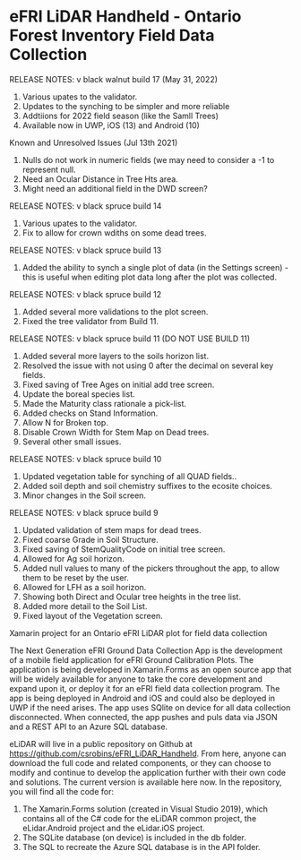 # eFRI LiDAR Handheld - Ontario Forest Inventory Field Data Collection 

RELEASE NOTES: v black walnut build 17 (May 31, 2022)

1. Various upates to the validator.
2. Updates to the synching to be simpler and more reliable
3. Addtiions for 2022 field season (like the Samll Trees)
4. Available now in UWP, iOS (13) and Android (10)

Known and Unresolved Issues (Jul 13th 2021)
1. Nulls do not work in numeric fields (we may need to consider a -1 to represent null.
2. Need an Ocular Distance in Tree Hts area.
3. Might need an additional field in the DWD screen?

RELEASE NOTES: v black spruce build 14

1. Various upates to the validator.
2. Fix to allow for crown wdiths on some dead trees.

RELEASE NOTES: v black spruce build 13

1. Added the ability to synch a single plot of data (in the Settings screen) - this is useful when editing plot data long after the plot was collected.

RELEASE NOTES: v black spruce build 12

1. Added several more validations to the plot screen.
2. Fixed the tree validator from Build 11.

RELEASE NOTES: v black spruce build 11 (DO NOT USE BUILD 11)

1. Added several more layers to the soils horizon list.
2. Resolved the issue with not using 0 after the decimal on several key fields.
3. Fixed saving of Tree Ages on initial add tree screen.
4. Update the boreal species list.
5. Made the Maturity class rationale a pick-list.
6. Added checks on Stand Information.
7. Allow N for Broken top.
8. Disable Crown Width for Stem Map on Dead trees.
9. Several other small issues.

RELEASE NOTES: v black spruce build 10

1. Updated vegetation table for synching of all QUAD fields..
2. Added soil depth and soil chemistry suffixes to the ecosite choices. 
3. Minor changes in the Soil screen.

RELEASE NOTES: v black spruce build 9

1. Updated validation of stem maps for dead trees.
2. Fixed coarse Grade in Soil Structure. 
3. Fixed saving of StemQualityCode on initial tree screen.
4. Allowed for Ag soil horizon.
5. Added null values to many of the pickers throughout the app, to allow them to be reset by the user.
6. Allowed for LFH as a soil horizon.
7. Showing both Direct and Ocular tree heights in the tree list.
8. Added more detail to the Soil List.
9. Fixed layout of the Vegetation screen.


Xamarin project for an Ontario eFRI LiDAR plot for field data collection

The Next Generation eFRI Ground Data Collection App is the development of a mobile field application for eFRI Ground Calibration Plots.  The application is being developed in Xamarin.Forms as an open source app that will be widely available for anyone to take the core development and expand upon it, or deploy it for an eFRI field data collection program.  The app is being deployed in Android and iOS and could also be deployed in UWP if the need arises.  The app uses SQlite on device for all data collection disconnected.  When connected, the app pushes and puls data via JSON and a REST API to an Azure SQL database.

eLiDAR will live in a public repository on Github at https://github.com/csrobins/eFRI_LiDAR_Handheld.  From here, anyone can download the full code and related components, or they can choose to modify and continue to develop the application further with their own code and solutions.  The current version is available here now.  In the repository, you will find all the code for:
1.	The Xamarin.Forms solution (created in Visual Studio 2019), which contains all of the C# code for the eLiDAR common project, the eLidar.Android project and the eLidar.iOS project.
2.	The SQLite database (on device) is included in the db folder.
3.	The SQL to recreate the Azure SQL database is in the API folder.
